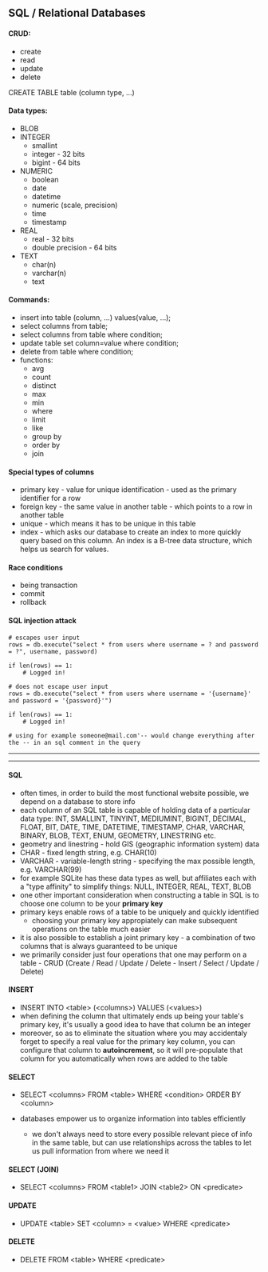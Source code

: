 ## SQL / Relational Databases

#### CRUD:

- create
- read
- update
- delete

CREATE TABLE table (column type, ...)

#### Data types:

- BLOB
- INTEGER 
    - smallint
    - integer - 32 bits
    - bigint - 64 bits
- NUMERIC
    - boolean
    - date
    - datetime
    - numeric (scale, precision)
    - time
    - timestamp
- REAL
    - real - 32 bits
    - double precision - 64 bits
- TEXT
    - char(n)
    - varchar(n)
    - text

#### Commands:

- insert into table (column, ...) values(value, ...);
- select columns from table;
- select columns from table where condition;
- update table set column=value where condition;
- delete from table where condition;
- functions:
    - avg
    - count
    - distinct
    - max
    - min
    - where
    - limit
    - like
    - group by
    - order by
    - join

#### Special types of columns

- primary key - value for unique identification - used as the primary identifier for a row
- foreign key - the same value in another table - which points to a row in another table
- unique - which means it has to be unique in this table
- index - which asks our database to create an index to more quickly query based on this column. An index is a B-tree data structure, which helps us search for values.

#### Race conditions

- being transaction
- commit 
- rollback

#### SQL injection attack

```
# escapes user input
rows = db.execute("select * from users where username = ? and password = ?", username, password)

if len(rows) == 1:
    # Logged in!
```

```
# does not escape user input
rows = db.execute("select * from users where username = '{username}' and password = '{password}'")

if len(rows) == 1:
    # Logged in!

# using for example someone@mail.com'-- would change everything after the -- in an sql comment in the query
```
---
---

#### SQL

- often times, in order to build the most functional website possible, we depend on a database to store info
- each column of an SQL table is capable of holding data of a particular data type: INT, SMALLINT, TINYINT, MEDIUMINT, BIGINT, DECIMAL, FLOAT, BIT, DATE, TIME, DATETIME, TIMESTAMP, CHAR, VARCHAR, BINARY, BLOB, TEXT, ENUM, GEOMETRY, LINESTRING etc.
- geometry and linestring - hold GIS (geographic information system) data
- CHAR - fixed length string, e.g. CHAR(10)
- VARCHAR - variable-length string - specifying the max possible length, e.g. VARCHAR(99)
- for example SQLite has these data types as well, but affiliates each with a "type affinity" to simplify things: NULL, INTEGER, REAL, TEXT, BLOB
- one other important consideration when constructing a table in SQL is to choose one column to be your **primary key**
- primary keys enable rows of a table to be uniquely and quickly identified
    - choosing your primary key appropiately can make subsequent operations on the table much easier
- it is also possible to establish a joint primary key - a combination of two columns that is always guaranteed to be unique
- we primarily consider just four operations that one may perform on a table - CRUD (Create / Read / Update / Delete - Insert / Select / Update / Delete)

#### INSERT

- INSERT INTO \<table> (\<columns>) VALUES (\<values>)
- when defining the column that ultimately ends up being your table's primary key, it's usually a good idea to have that column be an integer
- moreover, so as to eliminate the situation where you may accidentaly forget to specify a real value for the primary key column, you can configure that column to **autoincrement**, so it will pre-populate that column for you automatically when rows are added to the table

#### SELECT

- SELECT \<columns> FROM \<table> WHERE \<condition> ORDER BY \<column>

- databases empower us to organize information into tables efficiently
    - we don't always need to store every possible relevant piece of info in the same table, but can use relationships across the tables to let us pull information from where we need it

#### SELECT (JOIN)

- SELECT \<columns> FROM \<table1> JOIN \<table2> ON \<predicate>

#### UPDATE

- UPDATE \<table> SET \<column> = \<value> WHERE \<predicate> 

#### DELETE

- DELETE FROM \<table> WHERE \<predicate>